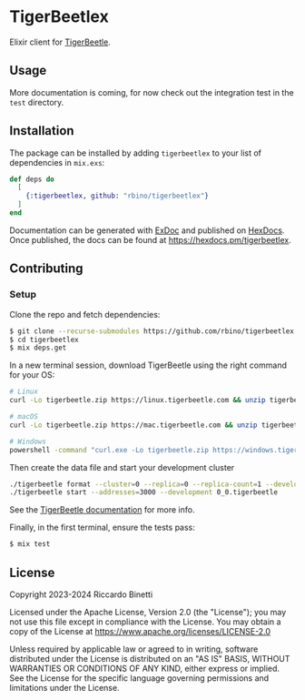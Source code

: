 # TigerBeetlex

Elixir client for [TigerBeetle](https://github.com/tigerbeetledb/tigerbeetle).

## Usage

More documentation is coming, for now check out the integration test in the `test` directory.

## Installation

The package can be installed by adding `tigerbeetlex` to your list of dependencies in `mix.exs`:

```elixir
def deps do
  [
    {:tigerbeetlex, github: "rbino/tigerbeetlex"}
  ]
end
```

Documentation can be generated with [ExDoc](https://github.com/elixir-lang/ex_doc)
and published on [HexDocs](https://hexdocs.pm). Once published, the docs can
be found at <https://hexdocs.pm/tigerbeetlex>.

## Contributing

### Setup

Clone the repo and fetch dependencies:

```bash
$ git clone --recurse-submodules https://github.com/rbino/tigerbeetlex.git
$ cd tigerbeetlex
$ mix deps.get
```

In a new terminal session, download TigerBeetle using the right command for your OS:

```bash
# Linux
curl -Lo tigerbeetle.zip https://linux.tigerbeetle.com && unzip tigerbeetle.zip

# macOS
curl -Lo tigerbeetle.zip https://mac.tigerbeetle.com && unzip tigerbeetle.zip

# Windows
powershell -command "curl.exe -Lo tigerbeetle.zip https://windows.tigerbeetle.com; Expand-Archive tigerbeetle.zip"
```

Then create the data file and start your development cluster

```bash
./tigerbeetle format --cluster=0 --replica=0 --replica-count=1 --development 0_0.tigerbeetle
./tigerbeetle start --addresses=3000 --development 0_0.tigerbeetle
```

See the [TigerBeetle documentation](https://docs.tigerbeetle.com/) for more info.

Finally, in the first terminal, ensure the tests pass:

```bash
$ mix test
```

## License

Copyright 2023-2024 Riccardo Binetti

Licensed under the Apache License, Version 2.0 (the "License"); you may not use this file except in
compliance with the License. You may obtain a copy of the License at
<https://www.apache.org/licenses/LICENSE-2.0>

Unless required by applicable law or agreed to in writing, software distributed under the License is
distributed on an "AS IS" BASIS, WITHOUT WARRANTIES OR CONDITIONS OF ANY KIND, either express or
implied. See the License for the specific language governing permissions and limitations under the
License.

